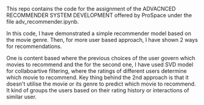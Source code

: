 This repo contains the code for the assignment of the ADVACNCED RECOMMENDER SYSTEM DEVELOPMENT offered by ProSpace under the file adv_recommender.ipynb.

In this code, I have demonstrated a simple recommender model based on the movie genre. Then, for more user based approach, I have shown 2 ways for recommendations. 

One is content based where the previous choices of the user govern which movies to recommend and the for the second one, I have used SVD model for collaboartive filtering, where the ratings of different users determine which movie to recommend. Key thing behind the 2nd approach is that it doesn't utilise the movie or its genre to predict which movie to recommend. It kind of groups the users based on their rating  history or interactions of similar user.

